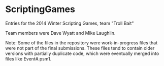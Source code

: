 ScriptingGames
==============

Entries for the 2014 Winter Scripting Games, team "Troll Bait"

Team members were Dave Wyatt and Mike Laughlin.

Note:  Some of the files in the repository were work-in-progress files that were not part of the final submissions.  These files tend to contain older versions with partially duplicate code, which were eventually merged into files like Event#.psm1.